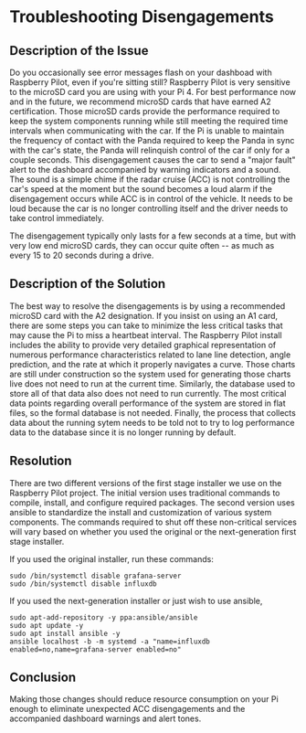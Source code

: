 # Troubleshooting Disengagements

## Description of the Issue

Do you occasionally see error messages flash on your dashboad with Raspberry Pilot, even if you're sitting still? Raspberry Pilot is very sensitive to the microSD card you are using with your Pi 4. For best performance now and in the future, we recommend microSD cards that have earned A2 certification. Those microSD cards provide the performance required to keep the system components running while still meeting the required time intervals when communicating with the car. If the Pi is unable to maintain the frequency of contact with the Panda required to keep the Panda in sync with the car's state, the Panda will relinquish control of the car if only for a couple seconds. This disengagement causes the car to send a "major fault" alert to the dashboard accompanied by warning indicators and a sound. The sound is a simple chime if the radar cruise (ACC) is not controlling the car's speed at the moment but the sound becomes a loud alarm if the disengagement occurs while ACC is in control of the vehicle. It needs to be loud because the car is no longer controlling itself and the driver needs to take control immediately.

The disengagement typically only lasts for a few seconds at a time, but with very low end microSD cards, they can occur quite often -- as much as every 15 to 20 seconds during a drive.

## Description of the Solution

The best way to resolve the disengagements is by using a recommended microSD card with the A2 designation. If you insist on using an A1 card, there are some steps you can take to minimize the less critical tasks that may cause the Pi to miss a heartbeat interval. The Raspberry Pilot install includes the ability to provide very detailed graphical representation of numerous performance characteristics related to lane line detection, angle prediction, and the rate at which it properly navigates a curve. Those charts are still under construction so the system used for generating those charts live does not need to run at the current time. Similarly, the database used to store all of that data also does not need to run currently. The most critical data points regarding overall performance of the system are stored in flat files, so the formal database is not needed. Finally, the process that collects data about the running sytem needs to be told not to try to log performance data to the database since it is no longer running by default.

## Resolution

There are two different versions of the first stage installer we use on the Raspberry Pilot project. The initial version uses traditional commands to compile, install, and configure required packages. The second version uses ansible to standardize the install and customization of various system components. The commands required to shut off these non-critical services will vary based on whether you used the original or the next-generation first stage installer.

If you used the original installer, run these commands:

```
sudo /bin/systemctl disable grafana-server
sudo /bin/systemctl disable influxdb
```

If you used the next-generation installer or just wish to use ansible,

```
sudo apt-add-repository -y ppa:ansible/ansible
sudo apt update -y
sudo apt install ansible -y
ansible localhost -b -m systemd -a "name=influxdb enabled=no,name=grafana-server enabled=no"
```

## Conclusion

Making those changes should reduce resource consumption on your Pi enough to eliminate unexpected ACC disengagements and the accompanied dashboard warnings and alert tones.
